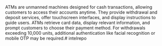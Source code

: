 ATMs are unmanned machines designed for cash transactions, allowing customers to access their accounts anytime. They provide withdrawal and deposit services, offer touchscreen interfaces, and display instructions to guide users. ATMs retrieve card data, display relevant information, and prompt customers to choose their payment method. For withdrawals exceeding 10,000 units, additional authentication like facial recognition or mobile OTP may be required.# intelrepo
